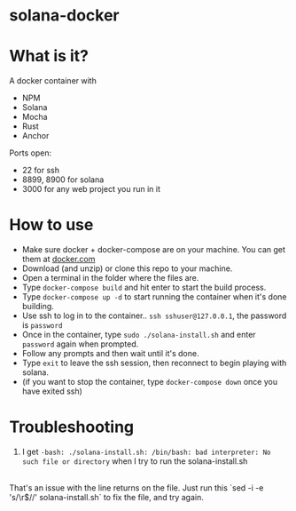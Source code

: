 # solana-docker
# What is it?
A docker container with 
* NPM
* Solana
* Mocha
* Rust
* Anchor

Ports open:
* 22 for ssh
* 8899, 8900 for solana
* 3000 for any web project you run in it


# How to use
* Make sure docker + docker-compose are on your machine. You can get them at [docker.com](https://docs.docker.com/get-docker/)
* Download (and unzip) or clone this repo to your machine.
* Open a terminal in the folder where the files are.
* Type `docker-compose build` and hit enter to start the build process.
* Type `docker-compose up -d` to start running the container when it's done building.
* Use ssh to log in to the container.. `ssh sshuser@127.0.0.1`, the password is `password`
* Once in the container, type `sudo ./solana-install.sh` and enter `password` again when prompted.
* Follow any prompts and then wait until it's done.
* Type `exit` to leave the ssh session, then reconnect to begin playing with solana.
* (if you want to stop the container, type `docker-compose down` once you have exited ssh)

# Troubleshooting
1) I get `-bash: ./solana-install.sh: /bin/bash: bad interpreter: No such file or directory` when I try to run the solana-install.sh
<br>
That's an issue with the line returns on the file. Just run this `sed -i -e 's/\r$//' solana-install.sh` to fix the file, and try again. 
